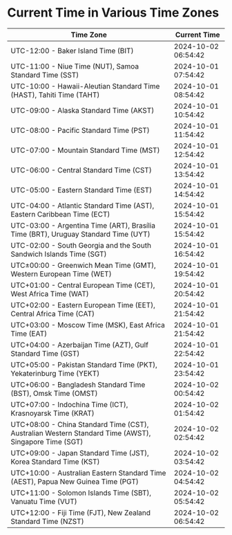 # Current Time in Various Time Zones

| Time Zone | Current Time |
|-----------|--------------|
| UTC-12:00 - Baker Island Time (BIT) | 2024-10-02 06:54:42 |
| UTC-11:00 - Niue Time (NUT), Samoa Standard Time (SST) | 2024-10-01 07:54:42 |
| UTC-10:00 - Hawaii-Aleutian Standard Time (HAST), Tahiti Time (TAHT) | 2024-10-01 08:54:42 |
| UTC-09:00 - Alaska Standard Time (AKST) | 2024-10-01 10:54:42 |
| UTC-08:00 - Pacific Standard Time (PST) | 2024-10-01 11:54:42 |
| UTC-07:00 - Mountain Standard Time (MST) | 2024-10-01 12:54:42 |
| UTC-06:00 - Central Standard Time (CST) | 2024-10-01 13:54:42 |
| UTC-05:00 - Eastern Standard Time (EST) | 2024-10-01 14:54:42 |
| UTC-04:00 - Atlantic Standard Time (AST), Eastern Caribbean Time (ECT) | 2024-10-01 15:54:42 |
| UTC-03:00 - Argentina Time (ART), Brasília Time (BRT), Uruguay Standard Time (UYT) | 2024-10-01 15:54:42 |
| UTC-02:00 - South Georgia and the South Sandwich Islands Time (SGT) | 2024-10-01 16:54:42 |
| UTC±00:00 - Greenwich Mean Time (GMT), Western European Time (WET) | 2024-10-01 19:54:42 |
| UTC+01:00 - Central European Time (CET), West Africa Time (WAT) | 2024-10-01 20:54:42 |
| UTC+02:00 - Eastern European Time (EET), Central Africa Time (CAT) | 2024-10-01 21:54:42 |
| UTC+03:00 - Moscow Time (MSK), East Africa Time (EAT) | 2024-10-01 21:54:42 |
| UTC+04:00 - Azerbaijan Time (AZT), Gulf Standard Time (GST) | 2024-10-01 22:54:42 |
| UTC+05:00 - Pakistan Standard Time (PKT), Yekaterinburg Time (YEKT) | 2024-10-01 23:54:42 |
| UTC+06:00 - Bangladesh Standard Time (BST), Omsk Time (OMST) | 2024-10-02 00:54:42 |
| UTC+07:00 - Indochina Time (ICT), Krasnoyarsk Time (KRAT) | 2024-10-02 01:54:42 |
| UTC+08:00 - China Standard Time (CST), Australian Western Standard Time (AWST), Singapore Time (SGT) | 2024-10-02 02:54:42 |
| UTC+09:00 - Japan Standard Time (JST), Korea Standard Time (KST) | 2024-10-02 03:54:42 |
| UTC+10:00 - Australian Eastern Standard Time (AEST), Papua New Guinea Time (PGT) | 2024-10-02 04:54:42 |
| UTC+11:00 - Solomon Islands Time (SBT), Vanuatu Time (VUT) | 2024-10-02 05:54:42 |
| UTC+12:00 - Fiji Time (FJT), New Zealand Standard Time (NZST) | 2024-10-02 06:54:42 |
